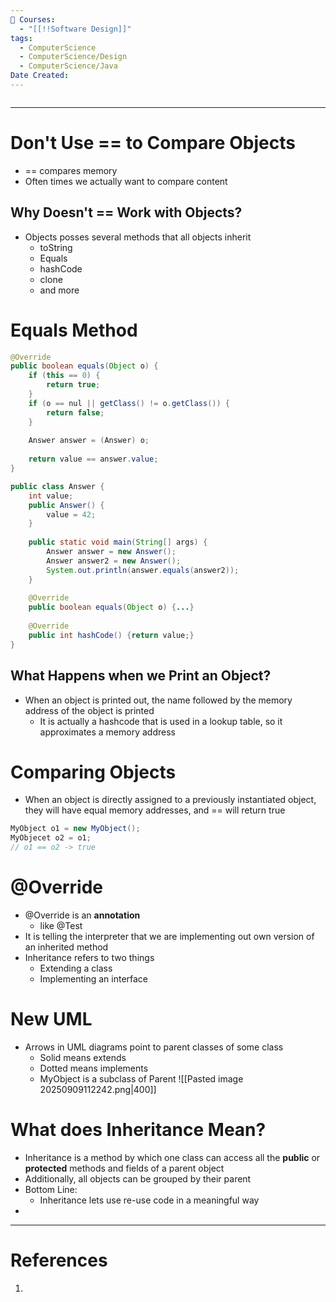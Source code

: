 ```yaml
---
📕 Courses:
  - "[[!!Software Design]]"
tags:
  - ComputerScience
  - ComputerScience/Design
  - ComputerScience/Java
Date Created:
---
```

```table-of-contents
```
---
# Don't Use == to Compare Objects
- == compares memory
- Often times we actually want to compare content
## Why Doesn't == Work with Objects?
- Objects posses several methods that all objects inherit
	- toString
	- Equals
	- hashCode
	- clone
	- and more

# Equals Method
```java
@Override
public boolean equals(Object o) {
	if (this == 0) {
		return true;
	}
	if (o == nul || getClass() != o.getClass()) {
		return false;
	}
	
	Answer answer = (Answer) o;
	
	return value == answer.value;
}
```

```java
public class Answer {
	int value;
	public Answer() {
		value = 42;
	}
	
	public static void main(String[] args) {
		Answer answer = new Answer();
		Answer answer2 = new Answer();
		System.out.println(answer.equals(answer2));
	}
	
	@Override
	public boolean equals(Object o) {...}
	
	@Override
	public int hashCode() {return value;}
}
```

## What Happens when we Print an Object?
- When an object is printed out, the name followed by the memory address of the object is printed
	- It is actually a hashcode that is used in a lookup table, so it approximates a memory address

# Comparing Objects
- When an object is directly assigned to a previously instantiated object, they will have equal memory addresses, and == will return true
```java
MyObject o1 = new MyObject();
MyObjecet o2 = o1;
// o1 == o2 -> true
```

# @Override
- @Override is an **annotation**
	- like @Test
- It is telling the interpreter that we are implementing out own version of an inherited method
- Inheritance refers to two things
	- Extending a class
	- Implementing an interface

# New UML
- Arrows in UML diagrams point to parent classes of some class
	- Solid means extends
	- Dotted means implements
	- MyObject is a subclass of Parent
![[Pasted image 20250909112242.png|400]]

# What does Inheritance Mean?
- Inheritance is a method by which one class can access all the **public** or **protected** methods and fields of a parent object
- Additionally, all objects can be grouped by their parent
- Bottom Line:
	- Inheritance lets use re-use code in a meaningful way
- 
---
# References
1. 